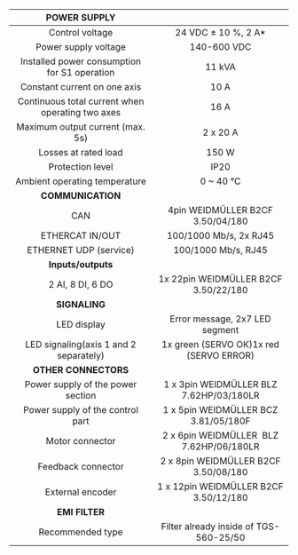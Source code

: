 | **POWER SUPPLY** |   |
| :---: | :---: |
| Control voltage | 24 VDC ± 10 %, 2 A* |
| Power supply voltage | 140-600 VDC |
| Installed power consumption for S1 operation | 11 kVA |
| Constant current on one axis | 10 A |
| Continuous total current when operating two axes | 16 A |
| Maximum output current (max. 5s) | 2 x 20 A |
| Losses at rated load | 150 W |
| Protection level | IP20 |
| Ambient operating temperature | 0 ~ 40 °C |
| **COMMUNICATION** |   |
| CAN | 4pin WEIDMÜLLER  B2CF 3.50/04/180 |
| ETHERCAT IN/OUT | 100/1000 Mb/s, 2x RJ45 |
| ETHERNET UDP (service) | 100/1000 Mb/s, RJ45 |
| **Inputs/outputs** |   |
| 2 AI, 8 DI, 6 DO | 1x 22pin WEIDMÜLLER  B2CF 3.50/22/180 |
| **SIGNALING** |   |
| LED display | Error message, 2x7 LED segment |
| LED signaling(axis 1 and 2 separately) | 1x green (SERVO OK)1x red (SERVO ERROR) |
| **OTHER CONNECTORS** |   |
| Power supply of the power section | 1 x 3pin WEIDMÜLLER BLZ 7.62HP/03/180LR |
| Power supply of the control part | 1 x 5pin WEIDMÜLLER BCZ 3.81/05/180F |
| Motor connector | 2 x 6pin WEIDMÜLLER  BLZ 7.62HP/06/180LR |
| Feedback connector | 2 x 8pin WEIDMÜLLER B2CF 3.50/08/180 |
| External encoder | 1 x 12pin WEIDMÜLLER B2CF 3.50/12/180 |
| **EMI FILTER** |
| Recommended type | Filter already inside of TGS-560-25/50 |
